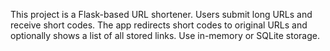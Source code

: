 <!-- Use this file to provide workspace-specific custom instructions to Copilot. For more details, visit https://code.visualstudio.com/docs/copilot/copilot-customization#_use-a-githubcopilotinstructionsmd-file -->

This project is a Flask-based URL shortener. Users submit long URLs and receive short codes. The app redirects short codes to original URLs and optionally shows a list of all stored links. Use in-memory or SQLite storage.

